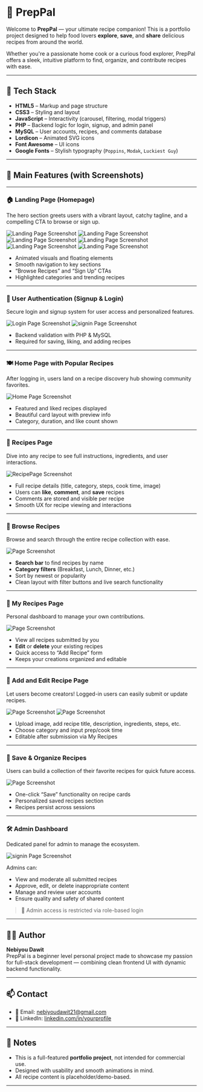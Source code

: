 # 🍳 PrepPal

Welcome to **PrepPal** — your ultimate recipe companion! This is a portfolio project designed to help food lovers **explore**, **save**, and **share** delicious recipes from around the world.

Whether you're a passionate home cook or a curious food explorer, PrepPal offers a sleek, intuitive platform to find, organize, and contribute recipes with ease.

---

## 🚀 Tech Stack

- **HTML5** – Markup and page structure  
- **CSS3** – Styling and layout  
- **JavaScript** – Interactivity (carousel, filtering, modal triggers)  
- **PHP** – Backend logic for login, signup, and admin panel  
- **MySQL** – User accounts, recipes, and comments database  
- **Lordicon** – Animated SVG icons  
- **Font Awesome** – UI icons  
- **Google Fonts** – Stylish typography (`Poppins`, `Modak`, `Luckiest Guy`)

---

## 🎨 Main Features (with Screenshots)

---

### 🏠 Landing Page (Homepage)

The hero section greets users with a vibrant layout, catchy tagline, and a compelling CTA to browse or sign up.

![Landing Page Screenshot](screenshots/Landingpage1.png)
![Landing Page Screenshot](screenshots/Landingpage2.png)
![Landing Page Screenshot](screenshots/Landingpage3.png)
![Landing Page Screenshot](screenshots/Landingpage4.png)
![Landing Page Screenshot](screenshots/Landingpage5.png)
![Landing Page Screenshot](screenshots/Landingpage6.png)

- Animated visuals and floating elements
- Smooth navigation to key sections
- “Browse Recipes” and “Sign Up” CTAs
- Highlighted categories and trending recipes

---

### 👤 User Authentication (Signup & Login)

Secure login and signup system for user access and personalized features.

![Login Page Screenshot](screenshots/login.jpeg) 
![signin Page Screenshot](screenshots/signup.jpeg)

- Backend validation with PHP & MySQL
- Required for saving, liking, and adding recipes

---

### 🍽️ Home Page with Popular Recipes

After logging in, users land on a recipe discovery hub showing community favorites.

![Home Page Screenshot](screenshots/Home.jpeg)

- Featured and liked recipes displayed
- Beautiful card layout with preview info
- Category, duration, and like count shown

---

### 📖 Recipes Page

Dive into any recipe to see full instructions, ingredients, and user interactions.

![RecipePage Screenshot](screenshots/RecipePage.jpeg)

- Full recipe details (title, category, steps, cook time, image)
- Users can **like**, **comment**, and **save** recipes
- Comments are stored and visible per recipe
- Smooth UX for recipe viewing and interactions

---

### 🔎 Browse Recipes

Browse and search through the entire recipe collection with ease.

![Page Screenshot](screenshots/BrowseRecipe.jpeg)

- **Search bar** to find recipes by name
- **Category filters** (Breakfast, Lunch, Dinner, etc.)
- Sort by newest or popularity
- Clean layout with filter buttons and live search functionality

---

### 📂 My Recipes Page

Personal dashboard to manage your own contributions.

![Page Screenshot](screenshots/Myrecipes.jpeg)

- View all recipes submitted by you
- **Edit** or **delete** your existing recipes
- Quick access to “Add Recipe” form
- Keeps your creations organized and editable

---

### 📝 Add and Edit Recipe Page

Let users become creators! Logged-in users can easily submit or update recipes.

![Page Screenshot](screenshots/Addrecipe.jpeg)
![Page Screenshot](screenshots/EditRecipe.jpeg)

- Upload image, add recipe title, description, ingredients, steps, etc.
- Choose category and input prep/cook time
- Editable after submission via My Recipes

---

### 💾 Save & Organize Recipes

Users can build a collection of their favorite recipes for quick future access.

![Page Screenshot](screenshots/Saved.jpeg)

- One-click “Save” functionality on recipe cards
- Personalized saved recipes section
- Recipes persist across sessions

---

### 🛠️ Admin Dashboard

Dedicated panel for admin to manage the ecosystem.

![signin Page Screenshot](screenshots/AdminPage.jpeg)

Admins can:
- View and moderate all submitted recipes
- Approve, edit, or delete inappropriate content
- Manage and review user accounts
- Ensure quality and safety of shared content

> 🔐 Admin access is restricted via role-based login

---

## 🙋‍♂️ Author

**Nebiyou Dawit**  
PrepPal is a beginner level personal project made to showcase my passion for full-stack development — combining clean frontend UI with dynamic backend functionality.

---

## 📫 Contact

- 📧 Email: nebiyoudawit21@gmail.com
- 💼 LinkedIn: [linkedin.com/in/yourprofile](www.linkedin.com/in/nebiyou-dawit-900347327)

---

## 📌 Notes

- This is a full-featured **portfolio project**, not intended for commercial use.
- Designed with usability and smooth animations in mind.
- All recipe content is placeholder/demo-based.

---


